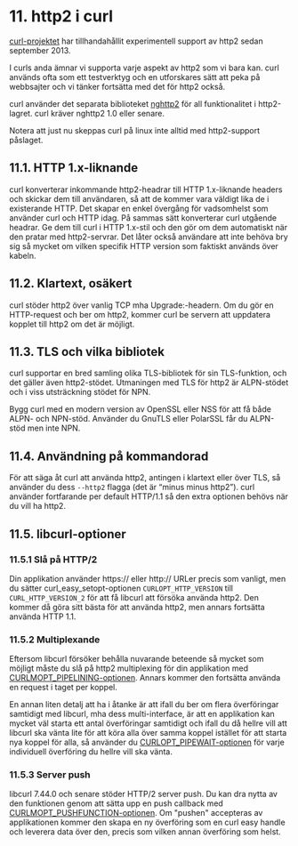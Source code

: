 # 11. http2 i curl

[curl-projektet](https://curl.haxx.se/) har tillhandahållit experimentell
support av http2 sedan september 2013.

I curls anda ämnar vi supporta varje aspekt av http2 som vi bara kan. curl
används ofta som ett testverktyg och en utforskares sätt att peka på
webbsajter och vi tänker fortsätta med det för http2 också.

curl använder det separata biblioteket [nghttp2](https://nghttp2.org/) för all
funktionalitet i http2-lagret. curl kräver nghttp2 1.0 eller senare.

Notera att just nu skeppas curl på linux inte alltid med http2-support
påslaget.

## 11.1. HTTP 1.x-liknande

curl konverterar inkommande http2-headrar till HTTP 1.x-liknande headers och
skickar dem till användaren, så att de kommer vara väldigt lika de i
existerande HTTP. Det skapar en enkel övergång för vadsomhelst som använder
curl och HTTP idag. På sammas sätt konverterar curl utgående headrar. Ge dem
till curl i HTTP 1.x-stil och den gör om dem automatiskt när den pratar med
http2-servrar. Det låter också användare att inte behöva bry sig så mycket om
vilken specifik HTTP version som faktiskt används över kabeln.

## 11.2. Klartext, osäkert

curl stöder http2 över vanlig TCP mha Upgrade:-headern. Om du gör en
HTTP-request och ber om http2, kommer curl be servern att uppdatera kopplet
till http2 om det är möjligt.

## 11.3. TLS och vilka bibliotek

curl supportar en bred samling olika TLS-bibliotek för sin TLS-funktion, och
det gäller även http2-stödet. Utmaningen med TLS för http2 är ALPN-stödet och
i viss utsträckning stödet för NPN.

Bygg curl med en modern version av OpenSSL eller NSS för att få både ALPN- och
NPN-stöd. Använder du GnuTLS eller PolarSSL får du ALPN-stöd men inte NPN.

## 11.4. Användning på kommandorad

För att säga åt curl att använda http2, antingen i klartext eller över TLS,
så använder du dess `--http2` flagga (det är “minus minus http2”). curl
använder fortfarande per default HTTP/1.1 så den extra optionen behövs när du
vill ha http2.

## 11.5. libcurl-optioner

### 11.5.1 Slå på HTTP/2

Din applikation använder https:// eller http:// URLer precis som vanligt, men
du sätter curl_easy_setopt-optionen `CURLOPT_HTTP_VERSION` till
`CURL_HTTP_VERSION_2` för att få libcurl att försöka använda http2. Den kommer
då göra sitt bästa för att använda http2, men annars fortsätta använda HTTP
1.1.

### 11.5.2 Multiplexande

Eftersom libcurl försöker behålla nuvarande beteende så mycket som möjligt
måste du slå på http2 multiplexing för din applikation med
[CURLMOPT_PIPELINING-optionen](https://curl.haxx.se/libcurl/c/CURLMOPT_PIPELINING.html). Annars kommer den fortsätta använda en request i taget per koppel.

En annan liten detalj att ha i åtanke är att ifall du ber om flera
överföringar samtidigt med libcurl, mha dess multi-interface, är att en
applikation kan mycket väl starta ett antal överföringar samtidigt och ifall
du då hellre vill att libcurl ska vänta lite för att köra alla över samma
koppel istället för att starta nya koppel för alla, så använder du
[CURLOPT_PIPEWAIT-optionen](https://curl.haxx.se/libcurl/c/CURLOPT_PIPEWAIT.html)
för varje individuell överföring du hellre vill ska vänta.

### 11.5.3 Server push

libcurl 7.44.0 och senare stöder HTTP/2 server push. Du kan dra nytta av den
funktionen genom att sätta upp en push callback med
[CURLMOPT_PUSHFUNCTION-optionen](https://curl.haxx.se/libcurl/c/CURLMOPT_PUSHFUNCTION.html). Om
"pushen" accepteras av applikationen kommer den skapa en ny överföring som en
curl easy handle och leverera data över den, precis som vilken annan
överföring som helst.

